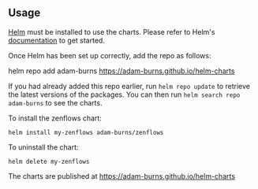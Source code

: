 ## Usage

[Helm](https://helm.sh) must be installed to use the charts.  Please refer to
Helm's [documentation](https://helm.sh/docs) to get started.

Once Helm has been set up correctly, add the repo as follows:

  helm repo add adam-burns https://adam-burns.github.io/helm-charts

If you had already added this repo earlier, run `helm repo update` to retrieve the latest versions of the packages.  You can then run `helm search repo adam-burns` to see the charts.

To install the zenflows chart:

    helm install my-zenflows adam-burns/zenflows

To uninstall the chart:

    helm delete my-zenflows

The charts are published at https://adam-burns.github.io/helm-charts
